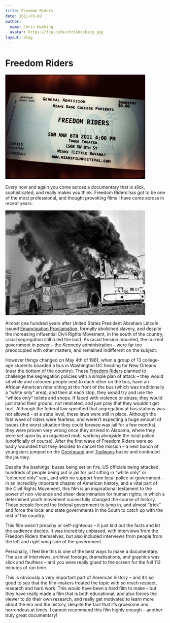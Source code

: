 ```yaml
---
title: Freedom Riders
date: 2011-03-08
author:
  name: Chris Hocking
  avatar: https://fcp.cafe/chrishocking.jpg
layout: blog
---
```

# Freedom Riders

![](/static/blog/2011-03-freedomriders-441x329.jpg "freedomriders")

Every now and again you come across a documentary that is slick, sophisticated, and really makes you think. Freedom Riders has got to be one of the most professional, and thought provoking films I have come across in recent years.

![](/static/blog/2011-03-freedomriders_frame-441x330.jpg "freedomriders_frame")

Almost one hundred years after United States President Abraham Lincoln issued [Emancipation Proclamation](http://en.wikipedia.org/wiki/Emancipation_Proclamation "Wikipedia"), formally abolished slavery, and despite the increasing influential Civil Rights Movement, in the south of the country, racial segregation still ruled the land. As racial tension mounted, the current government in power – the Kennedy administration – were far too preoccupied with other matters, and remained indifferent on the subject.

However things changed on May 4th of 1961, when a group of 13 college-age students boarded a bus in Washington DC heading for New Orleans (near the bottom of the country). These [Freedom Riders](http://en.wikipedia.org/wiki/Freedom_Rides "Wikipedia") planned to challenge the segregation policies with a simple plan of attack – they would sit white and coloured people next to each other on the bus, have an African American rider sitting at the front of the bus (which was traditionally a “white only” area), and then at each stop, they would try and use the “whites only” toilets and shops. If faced with violence or abuse, they would just stand their ground, not retaliated, and just pray that they wouldn’t get hurt. Although the federal law specified that segregation at bus stations was not allowed – at a state level, these laws were still in place. Although the first wave of riders were fearless, and weren’t expecting a huge amount of issues (the worst situation they could foresee was jail for a few months), they were proven very wrong once they arrived in Alabama, where they were set upon by an organised mob, working alongside the local police (unofficially of course). After the first wave of Freedom Riders were so badly wounded that they decided to cancel the mission – a next bunch of youngsters jumped on the [Greyhound](http://en.wikipedia.org/wiki/Greyhound_Lines "Greyhound Lines") and [Trailways](http://en.wikipedia.org/wiki/Trailways_Transportation_System "Trailways Transportation System") buses and continued the journey.

Despite the bashings, buses being set on fire, US officials being attacked, hundreds of people being put in jail for just sitting in “white only” or
“coloured only” seat, and with no support from local police or government – in an incredibly important chapter of American history, and a vital part of the Civil Rights Movement, this film is an inspirational testament to the power of non-violence and sheer determination for human rights, in which a determined youth movement sucessfully changed the course of history. These people forced the federal government to jump in, and almost “trick” and force the local and state governments in the South to catch up with the rest of the country.

This film wasn’t preachy or self-righteous – it just laid out the facts and let the audience decide. It was incredibly unbiased, with interviews from the Freedom Riders themselves, but also included interviews from people from the left and right wing side of the government.

Personally, I feel like this is one of the best ways to make a documentary. The use of interviews, archival footage, dramatisations, and graphics was slick and faultless – and you were really glued to the screen for the full 113 minutes of run time.

This is obviously a very important part of American history – and it’s so good to see that the film-makers treated the topic with so much respect, research and hard work. This would have been a hard film to make – but they have really made a film that is both educational, and also forces the viewer to do their own research, and really get motivated to learn more about the era and the history, despite the fact that it’s gruesome and horrendous at times. I cannot recommend this film highly enough – another truly great documentary!